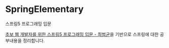 # SpringElementary
스프링5 프로그래밍 입문


[초보 웹 개발자를 위한 스프링5 프로그래밍 입문 - 최범균](https://kyobobook.co.kr/product/detailViewKor.laf?mallGb=KOR&ejkGb=KOR&barcode=9788980782970&orderClick=JAj)을 기반으로 스프링에 대한 공부내용을 정리합니다.

